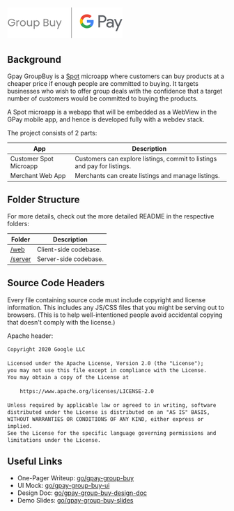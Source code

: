 # ![GPay Group Buy](docs/assets/brand.png)

## Background

Gpay GroupBuy is a [Spot](https://developers.google.com/pay/spot) microapp where
customers can buy products at a cheaper price if enough people are committed to buying.
It targets businesses who wish to offer group deals with the confidence that a target
number of customers would be committed to buying the products.

A Spot microapp is a webapp that will be embedded as a WebView in the GPay mobile app,
and hence is developed fully with a webdev stack.

The project consists of 2 parts:

| App                    | Description                                                              |
|------------------------|--------------------------------------------------------------------------|
| Customer Spot Microapp | Customers can explore listings, commit to listings and pay for listings. |
| Merchant Web App       | Merchants can create listings and manage listings.                        |


## Folder Structure

For more details, check out the more detailed README in the respective folders:

| Folder             | Description           |
|--------------------|-----------------------|
| [/web](/web)       | Client-side codebase. |
| [/server](/server) | Server-side codebase. |

## Source Code Headers

Every file containing source code must include copyright and license
information. This includes any JS/CSS files that you might be serving out to
browsers. (This is to help well-intentioned people avoid accidental copying that
doesn't comply with the license.)

Apache header:

    Copyright 2020 Google LLC

    Licensed under the Apache License, Version 2.0 (the "License");
    you may not use this file except in compliance with the License.
    You may obtain a copy of the License at

        https://www.apache.org/licenses/LICENSE-2.0

    Unless required by applicable law or agreed to in writing, software
    distributed under the License is distributed on an "AS IS" BASIS,
    WITHOUT WARRANTIES OR CONDITIONS OF ANY KIND, either express or implied.
    See the License for the specific language governing permissions and
    limitations under the License.

## Useful Links

- One-Pager Writeup: [go/gpay-group-buy](http://go/gpay-group-buy)
- UI Mock: [go/gpay-group-buy-ui](http://go/gpay-group-buy-ui)
- Design Doc: [go/gpay-group-buy-design-doc](http://go/gpay-group-buy-design-doc)
- Demo Slides: [go/gpay-group-buy-slides](http://go/gpay-group-buy-slides)
